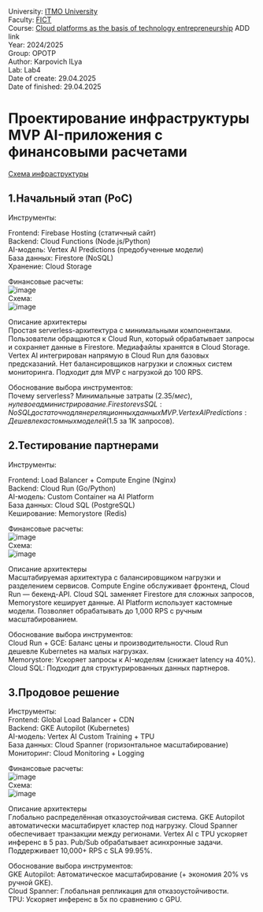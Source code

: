 University: [ITMO University](https://itmo.ru/ru/)  
Faculty: [FICT](https://fict.itmo.ru)  
Course: [Cloud platforms as the basis of technology entrepreneurship](https://) ADD link  
Year: 2024/2025  
Group: OPOTP  
Author: Karpovich ILya  
Lab: Lab4  
Date of create: 29.04.2025  
Date of finished: 29.04.2025  

# Проектирование инфраструктуры MVP AI-приложения с финансовыми расчетами

[Схема инфраструктуры](https://miro.com/welcomeonboard/RWpVcnNpeko5d1VwNkdVYThzTmFibFNIVlZRVUVzVWwvZmU0VCtiNkZqUWdUK2s0eWJicDVVRmV1R3VLT2pTNTAycVRCN0ZROVBTRUNSeVVOZHkxdmkrc1RoREtleXo1TWVEc2ZnWm5JZ0dubTJ3T0hoSWNiemxHT0NiSHZtc3RQdGo1ZEV3bUdPQWRZUHQzSGl6V2NBPT0hdjE=?share_link_id=632307119820)

## 1.Начальный этап (PoC)  
Инструменты:  
  
Frontend: Firebase Hosting (статичный сайт)  
Backend: Cloud Functions (Node.js/Python)  
AI-модель: Vertex AI Predictions (предобученные модели)  
База данных: Firestore (NoSQL)  
Хранение: Cloud Storage  
  
Финансовые расчеты:  
![image](https://github.com/user-attachments/assets/d68ee9f0-c41a-44fc-8916-7688df647af2)  
Схема:  
![image](https://github.com/user-attachments/assets/20d80411-310a-4a19-8a7d-35782a5dadf0)  
  
Описание архитектеры  
Простая serverless-архитектура с минимальными компонентами. Пользователи обращаются к Cloud Run, который обрабатывает запросы и сохраняет данные в Firestore. Медиафайлы хранятся в Cloud Storage. Vertex AI интегрирован напрямую в Cloud Run для базовых предсказаний. Нет балансировщиков нагрузки и сложных систем мониторинга. Подходит для MVP с нагрузкой до 100 RPS.  
  
Обоснование выбора инструментов:  
Почему serverless? Минимальные затраты ($2.35/мес), нулевое администрирование.  
Firestore vs SQL: NoSQL достаточно для нереляционных данных MVP.  
Vertex AI Predictions: Дешевле кастомных моделей ($1.5 за 1K запросов).  
  
## 2.Тестирование партнерами  
Инструменты:  
  
Frontend: Load Balancer + Compute Engine (Nginx)  
Backend: Cloud Run (Go/Python)  
AI-модель: Custom Container на AI Platform  
База данных: Cloud SQL (PostgreSQL)  
Кеширование: Memorystore (Redis)  
  
Финансовые расчеты:  
![image](https://github.com/user-attachments/assets/8b8d27f6-44bb-4073-a3fa-71e61dca1808)  
Схема:  
![image](https://github.com/user-attachments/assets/1620dca5-4824-4369-92fa-e3af3c6e1400)  
  
Описание архитектеры  
Масштабируемая архитектура с балансировщиком нагрузки и разделением сервисов. Compute Engine обслуживает фронтенд, Cloud Run — бекенд-API. Cloud SQL заменяет Firestore для сложных запросов, Memorystore кеширует данные. AI Platform использует кастомные модели. Позволяет обрабатывать до 1,000 RPS с ручным масштабированием.  
  
Обоснование выбора инструментов:  
Cloud Run + GCE: Баланс цены и производительности. Cloud Run дешевле Kubernetes на малых нагрузках.  
Memorystore: Ускоряет запросы к AI-моделям (снижает latency на 40%).  
Cloud SQL: Подходит для структурированных данных партнеров.  
  
## 3.Продовое решение  
  
Инструменты:  
Frontend: Global Load Balancer + CDN  
Backend: GKE Autopilot (Kubernetes)  
AI-модель: Vertex AI Custom Training + TPU  
База данных: Cloud Spanner (горизонтальное масштабирование)  
Мониторинг: Cloud Monitoring + Logging  
  
Финансовые расчеты:  
![image](https://github.com/user-attachments/assets/a4582c4d-1355-42fb-a371-735f01b72abc)  
Схема:  
![image](https://github.com/user-attachments/assets/62e46830-b360-478e-9786-f2ffcdfeb496) 
  
Описание архитектеры  
Глобально распределённая отказоустойчивая система. GKE Autopilot автоматически масштабирует кластер под нагрузку. Cloud Spanner обеспечивает транзакции между регионами. Vertex AI с TPU ускоряет инференс в 5 раз. Pub/Sub обрабатывает асинхронные задачи. Поддерживает 10,000+ RPS с SLA 99.95%.  
  
Обоснование выбора инструментов:  
GKE Autopilot: Автоматическое масштабирование (+ экономия 20% vs ручной GKE).  
Cloud Spanner: Глобальная репликация для отказоустойчивости.  
TPU: Ускоряет инференс в 5x по сравнению с GPU.  
